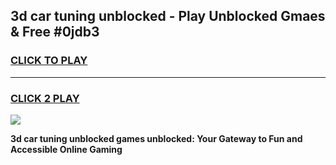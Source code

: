 
## 3d car tuning unblocked - Play Unblocked Gmaes & Free #0jdb3
<h3>
<a href="https://news.freeplayer.one?title=3d_car_tuning_unblocked&ref=24F">CLICK TO PLAY</a></h3>
<hr>

<h3>
<a href="https://news.freeplayer.one?title=3d_car_tuning_unblocked&ref=24F">CLICK 2 PLAY</a>
  
</h3>

<a href="https://news.freeplayer.one?title=3d_car_tuning_unblocked&ref=24F/"><img src="https://clearcache.store/games.png"></a>


**3d car tuning unblocked games unblocked: Your Gateway to Fun and Accessible Online Gaming**
